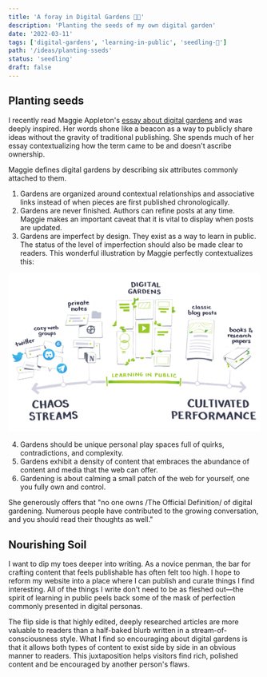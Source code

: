 ```yaml
---
title: 'A foray in Digital Gardens 👨‍🌾'
description: 'Planting the seeds of my own digital garden'
date: '2022-03-11'
tags: ['digital-gardens', 'learning-in-public', 'seedling-🌱']
path: '/ideas/planting-sseds'
status: 'seedling'
draft: false
---
```


## Planting seeds

I recently read Maggie Appleton's [essay about digital gardens](https://maggieappleton.com/garden-history) and was deeply inspired. Her words shone like a beacon as a way to publicly share ideas without the gravity of traditional publishing. She spends much of her essay contextualizing how the term came to be and doesn't ascribe ownership.

Maggie defines digital gardens by describing six attributes commonly attached to them.

1. Gardens are organized around contextual relationships and associative links instead of when pieces are first published chronologically.
2. Gardens are never finished. Authors can refine posts at any time. Maggie makes an important caveat that it is vital to display when posts are updated.
3. Gardens are imperfect by design. They exist as a way to learn in public. The status of the level of imperfection should also be made clear to readers.
   This wonderful illustration by Maggie perfectly contextualizes this:

![Digitial Garden](digital-garden.png)

4. Gardens should be unique personal play spaces full of quirks, contradictions, and complexity.
5. Gardens exhibit a density of content that embraces the abundance of content and media that the web can offer.
6. Gardening is about calming a small patch of the web for yourself, one you fully own and control.

She generously offers that "no one owns /The Official Definition/ of digital gardening. Numerous people have contributed to the growing conversation, and you should read their thoughts as well."

## Nourishing Soil

I want to dip my toes deeper into writing. As a novice penman, the bar for crafting content that feels publishable has often felt too high. I hope to reform my website into a place where I can publish and curate things I find interesting. All of the things I write don't need to be as fleshed out—the spirit of learning in public peels back some of the mask of perfection commonly presented in digital personas.

The flip side is that highly edited, deeply researched articles are more valuable to readers than a half-baked blurb written in a stream-of-consciousness style. What I find so encouraging about digital gardens is that it allows both types of content to exist side by side in an obvious manner to readers. This juxtaposition helps visitors find rich, polished content and be encouraged by another person's flaws.
